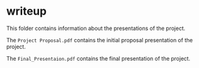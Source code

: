 # writeup

This folder contains information about the presentations of the project.

The `Project Proposal.pdf` contains the initial proposal presentation of the project.

The `Final_Presentaion.pdf` contains the final presentation of the project.
